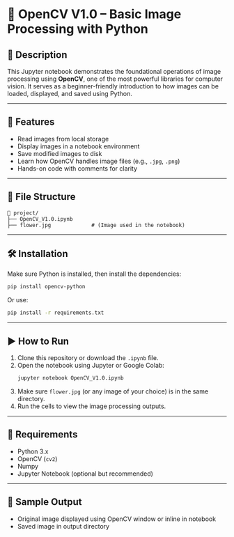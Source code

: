 
# 📸 OpenCV V1.0 – Basic Image Processing with Python

## 📝 Description

This Jupyter notebook demonstrates the foundational operations of image processing using **OpenCV**, one of the most powerful libraries for computer vision. It serves as a beginner-friendly introduction to how images can be loaded, displayed, and saved using Python.

---

## 🚀 Features

- Read images from local storage  
- Display images in a notebook environment  
- Save modified images to disk  
- Learn how OpenCV handles image files (e.g., `.jpg`, `.png`)  
- Hands-on code with comments for clarity

---

## 📂 File Structure

```
📁 project/
├── OpenCV_V1.0.ipynb
├── flower.jpg             # (Image used in the notebook)
```

---

## 🛠️ Installation

Make sure Python is installed, then install the dependencies:

```bash
pip install opencv-python
```

Or use:

```bash
pip install -r requirements.txt
```

---

## ▶️ How to Run

1. Clone this repository or download the `.ipynb` file.
2. Open the notebook using Jupyter or Google Colab:
   ```bash
   jupyter notebook OpenCV_V1.0.ipynb
   ```
3. Make sure `flower.jpg` (or any image of your choice) is in the same directory.
4. Run the cells to view the image processing outputs.

---

## 🧰 Requirements

- Python 3.x  
- OpenCV (`cv2`)
- Numpy
- Jupyter Notebook (optional but recommended)

---

## 📌 Sample Output

- Original image displayed using OpenCV window or inline in notebook  
- Saved image in output directory




